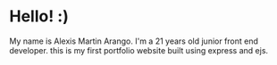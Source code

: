 # Hello! :)


My name is Alexis Martin Arango. I'm a 21 years old junior front end developer. this is my first portfolio website built using express and ejs.
